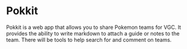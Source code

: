 # Pokkit

Pokkit is a web app that allows you to share Pokemon teams for VGC. It provides the ability
to write markdown to attach a guide or notes to the team. There will be tools to help
search for and comment on teams.